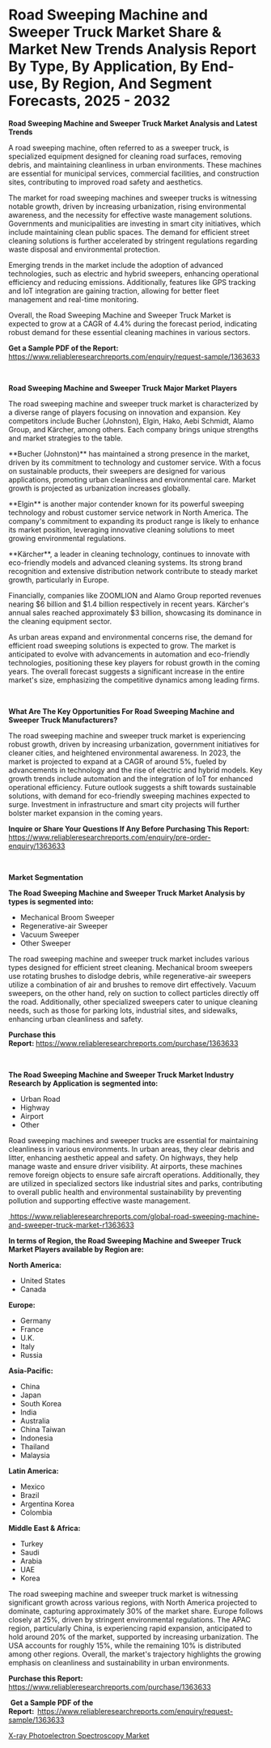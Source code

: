 <p><h1>Road Sweeping Machine and Sweeper Truck Market Share & Market New Trends Analysis Report By Type, By Application, By End-use, By Region, And Segment Forecasts, 2025 - 2032</h1></p><p><strong>Road Sweeping Machine and Sweeper Truck Market Analysis and Latest Trends</strong></p>
<p><p>A road sweeping machine, often referred to as a sweeper truck, is specialized equipment designed for cleaning road surfaces, removing debris, and maintaining cleanliness in urban environments. These machines are essential for municipal services, commercial facilities, and construction sites, contributing to improved road safety and aesthetics.</p><p>The market for road sweeping machines and sweeper trucks is witnessing notable growth, driven by increasing urbanization, rising environmental awareness, and the necessity for effective waste management solutions. Governments and municipalities are investing in smart city initiatives, which include maintaining clean public spaces. The demand for efficient street cleaning solutions is further accelerated by stringent regulations regarding waste disposal and environmental protection.</p><p>Emerging trends in the market include the adoption of advanced technologies, such as electric and hybrid sweepers, enhancing operational efficiency and reducing emissions. Additionally, features like GPS tracking and IoT integration are gaining traction, allowing for better fleet management and real-time monitoring.</p><p>Overall, the Road Sweeping Machine and Sweeper Truck Market is expected to grow at a CAGR of 4.4% during the forecast period, indicating robust demand for these essential cleaning machines in various sectors.</p></p>
<p><strong>Get a Sample PDF of the Report:&nbsp;</strong> <a href="https://www.reliableresearchreports.com/enquiry/request-sample/1363633?utm_campaign=2652&utm_medium=2&utm_source=Github&utm_content=ia&utm_term=12042025&utm_id=road-sweeping-machine-and-sweeper-truck">https://www.reliableresearchreports.com/enquiry/request-sample/1363633</a></p>
<p>&nbsp;</p>
<p><strong>Road Sweeping Machine and Sweeper Truck Major Market Players</strong></p>
<p><p>The road sweeping machine and sweeper truck market is characterized by a diverse range of players focusing on innovation and expansion. Key competitors include Bucher (Johnston), Elgin, Hako, Aebi Schmidt, Alamo Group, and Kärcher, among others. Each company brings unique strengths and market strategies to the table.</p><p>**Bucher (Johnston)** has maintained a strong presence in the market, driven by its commitment to technology and customer service. With a focus on sustainable products, their sweepers are designed for various applications, promoting urban cleanliness and environmental care. Market growth is projected as urbanization increases globally.</p><p>**Elgin** is another major contender known for its powerful sweeping technology and robust customer service network in North America. The company's commitment to expanding its product range is likely to enhance its market position, leveraging innovative cleaning solutions to meet growing environmental regulations.</p><p>**Kärcher**, a leader in cleaning technology, continues to innovate with eco-friendly models and advanced cleaning systems. Its strong brand recognition and extensive distribution network contribute to steady market growth, particularly in Europe.</p><p>Financially, companies like ZOOMLION and Alamo Group reported revenues nearing $6 billion and $1.4 billion respectively in recent years. Kärcher's annual sales reached approximately $3 billion, showcasing its dominance in the cleaning equipment sector.</p><p>As urban areas expand and environmental concerns rise, the demand for efficient road sweeping solutions is expected to grow. The market is anticipated to evolve with advancements in automation and eco-friendly technologies, positioning these key players for robust growth in the coming years. The overall forecast suggests a significant increase in the entire market's size, emphasizing the competitive dynamics among leading firms.</p></p>
<p>&nbsp;</p>
<p><strong>What Are The Key Opportunities For Road Sweeping Machine and Sweeper Truck Manufacturers?</strong></p>
<p><p>The road sweeping machine and sweeper truck market is experiencing robust growth, driven by increasing urbanization, government initiatives for cleaner cities, and heightened environmental awareness. In 2023, the market is projected to expand at a CAGR of around 5%, fueled by advancements in technology and the rise of electric and hybrid models. Key growth trends include automation and the integration of IoT for enhanced operational efficiency. Future outlook suggests a shift towards sustainable solutions, with demand for eco-friendly sweeping machines expected to surge. Investment in infrastructure and smart city projects will further bolster market expansion in the coming years.</p></p>
<p><strong>Inquire or Share Your Questions If Any Before Purchasing This Report:</strong> <a href="https://www.reliableresearchreports.com/enquiry/pre-order-enquiry/1363633?utm_campaign=2652&utm_medium=2&utm_source=Github&utm_content=ia&utm_term=12042025&utm_id=road-sweeping-machine-and-sweeper-truck">https://www.reliableresearchreports.com/enquiry/pre-order-enquiry/1363633</a></p>
<p>&nbsp;</p>
<p><strong>Market Segmentation</strong></p>
<p><strong>The Road Sweeping Machine and Sweeper Truck Market Analysis by types is segmented into:</strong></p>
<p><ul><li>Mechanical Broom Sweeper</li><li>Regenerative-air Sweeper</li><li>Vacuum Sweeper</li><li>Other Sweeper</li></ul></p>
<p><p>The road sweeping machine and sweeper truck market includes various types designed for efficient street cleaning. Mechanical broom sweepers use rotating brushes to dislodge debris, while regenerative-air sweepers utilize a combination of air and brushes to remove dirt effectively. Vacuum sweepers, on the other hand, rely on suction to collect particles directly off the road. Additionally, other specialized sweepers cater to unique cleaning needs, such as those for parking lots, industrial sites, and sidewalks, enhancing urban cleanliness and safety.</p></p>
<p><strong>Purchase this Report:&nbsp;</strong><a href="https://www.reliableresearchreports.com/purchase/1363633?utm_campaign=2652&utm_medium=2&utm_source=Github&utm_content=ia&utm_term=12042025&utm_id=road-sweeping-machine-and-sweeper-truck">https://www.reliableresearchreports.com/purchase/1363633</a></p>
<p>&nbsp;</p>
<p><strong>The Road Sweeping Machine and Sweeper Truck Market Industry Research by Application is segmented into:</strong></p>
<p><ul><li>Urban Road</li><li>Highway</li><li>Airport</li><li>Other</li></ul></p>
<p><p>Road sweeping machines and sweeper trucks are essential for maintaining cleanliness in various environments. In urban areas, they clear debris and litter, enhancing aesthetic appeal and safety. On highways, they help manage waste and ensure driver visibility. At airports, these machines remove foreign objects to ensure safe aircraft operations. Additionally, they are utilized in specialized sectors like industrial sites and parks, contributing to overall public health and environmental sustainability by preventing pollution and supporting effective waste management.</p></p>
<p><a href="https://www.reliableresearchreports.com/global-road-sweeping-machine-and-sweeper-truck-market-r1363633?utm_campaign=2652&utm_medium=2&utm_source=Github&utm_content=ia&utm_term=12042025&utm_id=road-sweeping-machine-and-sweeper-truck">&nbsp;https://www.reliableresearchreports.com/global-road-sweeping-machine-and-sweeper-truck-market-r1363633</a></p>
<p><strong>In terms of Region, the Road Sweeping Machine and Sweeper Truck Market Players available by Region are:</strong></p>
<p>
    <p> <strong> North America: </strong>
        <ul>
            <li>United States</li>
            <li>Canada</li>
        </ul>
        </p> 
    <p> <strong> Europe: </strong>
        <ul>
            <li>Germany</li>
            <li>France</li>
            <li>U.K.</li>
            <li>Italy</li>
            <li>Russia</li>
        </ul>
        </p> 
    <p> <strong> Asia-Pacific: </strong>
        <ul>
            <li>China</li>
            <li>Japan</li>
            <li>South Korea</li>
            <li>India</li>
            <li>Australia</li>
            <li>China Taiwan</li>
            <li>Indonesia</li>
            <li>Thailand</li>
            <li>Malaysia</li>
        </ul>
        </p> 
    <p> <strong> Latin America: </strong>
        <ul>
            <li>Mexico</li>
            <li>Brazil</li>
            <li>Argentina Korea</li>
            <li>Colombia</li>
        </ul>
        </p> 
    <p> <strong> Middle East & Africa: </strong>
        <ul>
            <li>Turkey</li>
            <li>Saudi</li>
            <li>Arabia</li>
            <li>UAE</li>
            <li>Korea</li>
        </ul>
    </p>
    </p>
<p><p>The road sweeping machine and sweeper truck market is witnessing significant growth across various regions, with North America projected to dominate, capturing approximately 30% of the market share. Europe follows closely at 25%, driven by stringent environmental regulations. The APAC region, particularly China, is experiencing rapid expansion, anticipated to hold around 20% of the market, supported by increasing urbanization. The USA accounts for roughly 15%, while the remaining 10% is distributed among other regions. Overall, the market's trajectory highlights the growing emphasis on cleanliness and sustainability in urban environments.</p></p>
<p><strong>Purchase this Report: </strong><a href="https://www.reliableresearchreports.com/purchase/1363633?utm_campaign=2652&utm_medium=2&utm_source=Github&utm_content=ia&utm_term=12042025&utm_id=road-sweeping-machine-and-sweeper-truck">https://www.reliableresearchreports.com/purchase/1363633</a></p>
<p>&nbsp;<strong>Get a Sample PDF of the Report:&nbsp;&nbsp;</strong><a href="https://www.reliableresearchreports.com/enquiry/request-sample/1363633?utm_campaign=2652&utm_medium=2&utm_source=Github&utm_content=ia&utm_term=12042025&utm_id=road-sweeping-machine-and-sweeper-truck">https://www.reliableresearchreports.com/enquiry/request-sample/1363633</a></p>
<p><strong></strong></p>
<p><p><a href="https://github.com/oliveroste6/Market-Research-Report-List-1/blob/main/x-ray-photoelectron-spectroscopy-market.md?utm_campaign=2652&utm_medium=2&utm_source=Github&utm_content=ia&utm_term=12042025&utm_id=road-sweeping-machine-and-sweeper-truck">X-ray Photoelectron Spectroscopy Market</a></p></p>